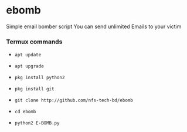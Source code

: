 # ebomb
Simple email bomber script
You can send unlimited Emails to your victim

### Termux commands

* `apt update`

* `apt upgrade`

* `pkg install python2`

* `pkg install git`

* `git clone http://github.com/nfs-tech-bd/ebomb`

* `cd ebomb`

* `python2 E-BOMB.py`
